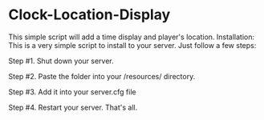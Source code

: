 # Clock-Location-Display
This simple script will add a time display and player's location.
Installation:
This is a very simple script to install to your server. Just follow a few steps:

Step #1. Shut down your server.

Step #2. Paste the folder into your /resources/ directory.

Step #3. Add it into your server.cfg file

Step #4. Restart your server.
That's all.
